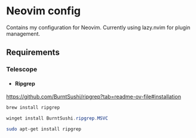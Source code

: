 # Neovim config
Contains my configuration for Neovim. Currently using lazy.nvim for plugin management.

## Requirements
### Telescope
- #### Ripgrep
https://github.com/BurntSushi/ripgrep?tab=readme-ov-file#installation

```bash
brew install ripgrep
```
```powershell
winget install BurntSushi.ripgrep.MSVC
`````
```bash
sudo apt-get install ripgrep
```
